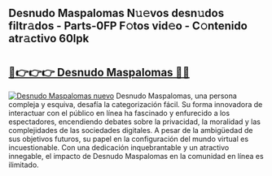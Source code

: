 ## Desnudo Maspalomas N𝚞𝚎vos desn𝚞dos filtr𝚊dos - Parts-0FP F𝚘tos vid𝚎o - C𝚘ntenido atr𝚊ctivo 60lpk

# <h2><a href="http://mba9lx3.tromn.icu/?c=Desnudo+Maspalomas">🔗👉👉👉 Desnudo Maspalomas 🔗🔗</a></h2>

[![Desnudo Maspalomas nuevo](https://i.imgur.com/pEAQMta.gif)](http://mba9lx3.tromn.icu/?c=Desnudo+Maspalomas)
Desnudo Maspalomas, una persona compleja y esquiva, desafía la categorización fácil. Su forma innovadora de interactuar con el público en línea ha fascinado y enfurecido a los espectadores, encendiendo debates sobre la privacidad, la moralidad y las complejidades de las sociedades digitales. A pesar de la ambigüedad de sus objetivos futuros, su papel en la configuración del mundo virtual es incuestionable. Con una dedicación inquebrantable y un atractivo innegable, el impacto de Desnudo Maspalomas en la comunidad en línea es ilimitado.
